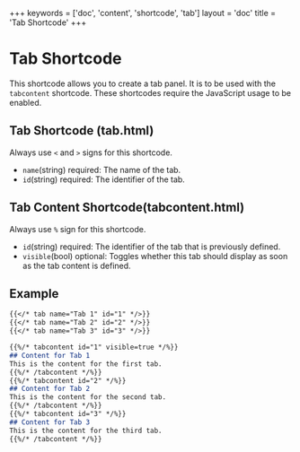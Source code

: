 +++
keywords = ['doc', 'content', 'shortcode', 'tab']
layout = 'doc'
title = 'Tab Shortcode'
+++
# Tab Shortcode
This shortcode allows you to create a tab panel. It is to be used with the `tabcontent` shortcode.
These shortcodes require the JavaScript usage to be enabled.

## Tab Shortcode (tab.html)
Always use `<` and `>` signs for this shortcode.
- `name`(string) required: The name of the tab.
- `id`(string) required: The identifier of the tab.

## Tab Content Shortcode(tabcontent.html)
Always use `%` sign for this shortcode.
- `id`(string) required: The identifier of the tab that is previously defined.
- `visible`(bool) optional: Toggles whether this tab should display as soon as the tab content is defined.

## Example
```markdown
{{</* tab name="Tab 1" id="1" */>}}
{{</* tab name="Tab 2" id="2" */>}}
{{</* tab name="Tab 3" id="3" */>}}

{{%/* tabcontent id="1" visible=true */%}}
## Content for Tab 1
This is the content for the first tab.
{{%/* /tabcontent */%}}
{{%/* tabcontent id="2" */%}}
## Content for Tab 2
This is the content for the second tab.
{{%/* /tabcontent */%}}
{{%/* tabcontent id="3" */%}}
## Content for Tab 3
This is the content for the third tab.
{{%/* /tabcontent */%}}
